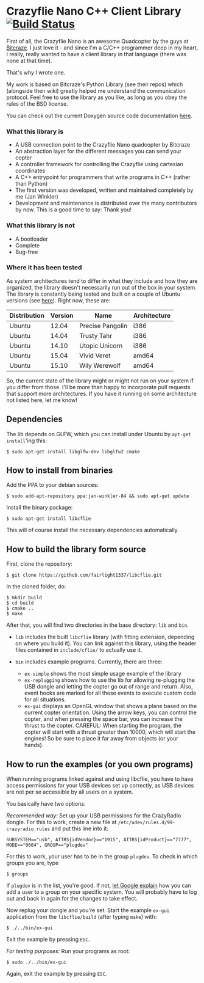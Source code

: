 Crazyflie Nano C++ Client Library [![Build Status](https://travis-ci.org/fairlight1337/libcflie.svg?branch=master)](https://travis-ci.org/fairlight1337/libcflie)
=================================

First of all, the Crazyflie Nano is an awesome Quadcopter by the guys
at [Bitcraze](http://www.bitcraze.se/). I just love it - and since I'm
a C/C++ programmer deep in my heart, I really, really wanted to have a
client library in that language (there was none at that time).

That's why I wrote one.

My work is based on Bitcraze's Python Library (see their repos) which
(alongside their wiki) greatly helped me understand the communication
protocol.  Feel free to use the library as you like, as long as you
obey the rules of the BSD license.

You can check out the current Doxygen source code documentation
[here](http://fairlight1337.github.io/libcflie/doxygen/html/).


### What this library is

* A USB connection point to the Crazyflie Nano quadcopter by Bitcraze
* An abstraction layer for the different messages you can send your copter
* A controller framework for controlling the Crazyflie using cartesian coordinates
* A C++ entrypoint for programmers that write programs in C++ (rather than Python)
* The first version was developed, written and maintained completely by me (Jan Winkler)
* Development and maintenance is distributed over the many contributors by now. This is a good time to say: Thank you!


### What this library is not

* A bootloader
* Complete
* Bug-free


### Where it has been tested

As system architectures tend to differ in what they include and how
they are organized, the library doesn't necessarily run out of the box
in your system. The library is constantly being tested and built on a
couple of Ubuntu versions (see
[here](https://code.launchpad.net/~jan-winkler-84/+recipe/libcflie-daily)). Right
now, these are:

| **Distribution** | **Version** | **Name**             | **Architecture** |
|------------------|-------------|----------------------|------------------|
| Ubuntu           | 12.04       | Precise Pangolin     | i386             |
| Ubuntu           | 14.04       | Trusty Tahr          | i386             |
| Ubuntu           | 14.10       | Utopic Unicorn       | i386             |
| Ubuntu           | 15.04       | Vivid Veret          | amd64            |
| Ubuntu           | 15.10       | Wily Werewolf        | amd64            |

So, the current state of the library might or might not run on your
system if you differ from those. I'll be more than happy to
incorporate pull requests that support more architectures. If you have
it running on some architecture not listed here, let me know!


Dependencies
------------

The lib depends on GLFW, which you can install under Ubuntu by `apt-get install`'ing this:
```
$ sudo apt-get install libglfw-dev libglfw2 cmake
```


How to install from binaries
----------------------------

Add the PPA to your debian sources:
```
$ sudo add-apt-repository ppa:jan-winkler-84 && sudo apt-get update
```
Install the binary package:
```
$ sudo apt-get install libcflie
```
This will of course install the necessary dependencies automatically.


How to build the library form source
------------------------------------

First, clone the repository:
```
$ git clone https://github.com/fairlight1337/libcflie.git
```

In the cloned folder, do:
```
$ mkdir build
$ cd build
$ cmake ..
$ make
```

After that, you will find two directories in the base directory: `lib`
and `bin`.

* `lib` includes the built `libcflie` library (with fitting extension,
  depending on where you build it). You can link against this library,
  using the header files contained in `include/cflie/` to actually use
  it.

* `bin` includes example programs. Currently, there are three:
  * `ex-simple` shows the most simple usage example of the library
  * `ex-replugging` shows how to use the lib for allowing re-plugging
    the USB dongle and letting the copter go out of range and
    return. Also, event hooks are marked for all these events to
    execute custom code for all situations.
  * `ex-gui` displays an OpenGL window that shows a plane based on the
    current copter orientation. Using the arrow keys, you can control
    the copter, and when pressing the space bar, you can increase the
    thrust to the copter. CAREFUL: When starting the program, the
    copter will start with a thrust greater than 10000, which will
    start the engines! So be sure to place it far away from objects
    (or your hands).


How to run the examples (or you own programs)
---------------------------------------------

When running programs linked against and using libcflie, you have to
have access permissions for your USB devices set up correctly, as USB
devices are not per se accessible by all users on a system.

You basically have two options:

*Recommended way:* Set up your USB permissions for the CrazyRadio dongle. For this to work, create a new file at `/etc/udev/rules.d/99-crazyradio.rules` and put this line into it:
```
SUBSYSTEM=="usb", ATTRS{idVendor}=="1915", ATTRS{idProduct}=="7777", MODE=="0664", GROUP=="plugdev"
```
For this to work, your user has to be in the group `plugdev`. To check in which groups you are, type
```
$ groups
```
If `plugdev` is in the list, you're good. If not, [let Google
explain](https://www.google.de/search?q=add+user+to+group+linux) how
you can add a user to a group on your specific system. You will
probably have to log out and back in again for the changes to take
effect.

Now replug your dongle and you're set. Start the example `ex-gui` application from the `libcflie/build` (after typing `make`) with:
```
$ ./../bin/ex-gui
```

Exit the example by pressing `ESC`.

*For testing purposes:* Run your programs as root:
```
$ sudo ./../bin/ex-gui
```

Again, exit the example by pressing `ESC`.
